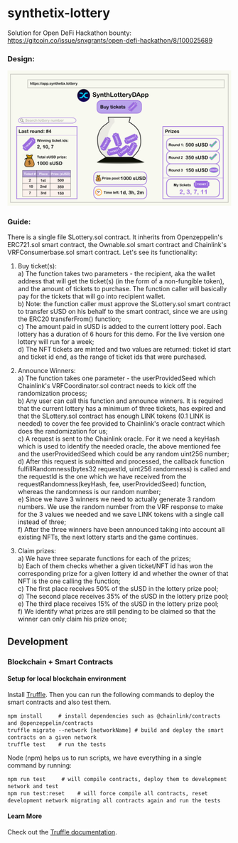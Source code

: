 # synthetix-lottery

Solution for Open DeFi Hackathon bounty: https://gitcoin.co/issue/snxgrants/open-defi-hackathon/8/100025689

### Design:

![](./images/landingpage.png)

### Guide:

There is a single file SLottery.sol contract. It inherits from Openzeppelin's ERC721.sol smart contract, the Ownable.sol smart contract and Chainlink's VRFConsumerbase.sol smart contract. Let's see its functionality:

1. Buy ticket(s):\
   a) The function takes two parameters - the recipient, aka the wallet address that will get the ticket(s) (in the form of a non-fungible token), and the amount of tickets to purchase.
   The function caller will basically pay for the tickets that will go into recipient wallet.\
   b) Note: the function caller must approve the SLottery.sol smart contract to transfer sUSD on his behalf to the smart contract, since we are
   using the ERC20 transferFrom() function;\
   c) The amount paid in sUSD is added to the current lottery pool. Each lottery has a duration of 6 hours for this demo. For the live version one lottery will run for a week;\
   d) The NFT tickets are minted and two values are returned: ticket id start and ticket id end, as the range of ticket ids that were purchased.

2. Announce Winners:\
   a) The function takes one parameter - the userProvidedSeed which Chainlink's VRFCoordinator.sol contract needs to kick off the randomization process;\
   b) Any user can call this function and announce winners. It is required that the current lottery has a minimum of three tickets, has expired and that the SLottery.sol contract has enough LINK tokens (0.1 LINK is needed) to cover the fee provided to Chainlink's oracle contract which does the randomization
   for us;\
   c) A request is sent to the Chainlink oracle. For it we need a keyHash which is used to identify the needed oracle, the above mentioned fee and the userProvidedSeed
   which could be any random uint256 number;\
   d) After this request is submitted and processed, the callback function fulfillRandomness(bytes32 requestId, uint256 randomness) is called and
   the requestId is the one which we have received from the requestRandomness(keyHash, fee, userProvidedSeed) function, whereas the randomness is
   our random number;\
   e) Since we have 3 winners we need to actually generate 3 random numbers. We use the random number from the VRF response to make for the 3 values we needed and we save LINK tokens with a single call instead of three;\
   f) After the three winners have been announced taking into account all existing NFTs, the next lottery starts and the game continues.

3. Claim prizes:\
   a) We have three separate functions for each of the prizes;\
   b) Each of them checks whether a given ticket/NFT id has won the corresponding prize for a given lottery id and whether the owner of that NFT is the one calling the function;\
   c) The first place receives 50% of the sUSD in the lottery prize pool;\
   d) The second place receives 35% of the sUSD in the lottery prize pool;\
   e) The third place receives 15% of the sUSD in the lottery prize pool;\
   f) We identify what prizes are still pending to be claimed so that the winner can only claim his prize once;

## Development

### Blockchain + Smart Contracts

#### Setup for local blockchain environment

Install [Truffle](https://www.trufflesuite.com/docs/truffle/getting-started/installation).
Then you can run the following commands to deploy the smart contracts and also test them.

```PS
npm install     # install dependencies such as @chainlink/contracts and @openzeppelin/contracts
truffle migrate --network [networkName] # build and deploy the smart contracts on a given network
truffle test    # run the tests
```

Node (npm) helps us to run scripts, we have everything in a single command by running:

```PS
npm run test     # will compile contracts, deploy them to development network and test
npm run test:reset    # will force compile all contracts, reset development network migrating all contracts again and run the tests
```

#### Learn More

Check out the [Truffle documentation](https://www.trufflesuite.com/docs/truffle/overview).
